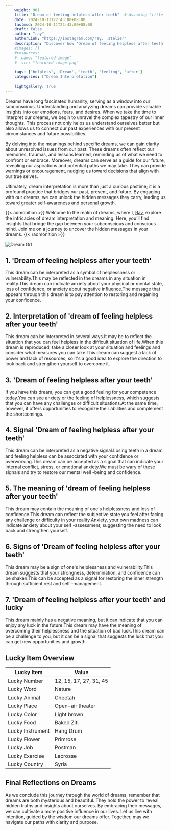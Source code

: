 ```yaml
---
    weight: 901
    title: "Dream of feeling helpless after teeth"  # Assuming 'title' column exists
    date: 2024-10-11T22:43:00+08:00
    lastmod: 2024-10-11T22:43:00+08:00
    draft: false
    author: "ray"
    authorLink: "https://instagram.com/ray._.atelier"
    description: "Discover how 'Dream of feeling helpless after teeth' can interpret your future and uncover its significant meanings in your life."
    #images: []
    #resources:
    #- name: "featured-image"
    #  src: "featured-image.png"
    
    tags: ['helpless', 'Dream', 'teeth', 'feeling', 'after']
    categories: ["Dream Interpretation"]
    
    lightgallery: true
---
```

    
Dreams have long fascinated humanity, serving as a window into our subconscious. Understanding and analyzing dreams can provide valuable insights into our emotions, fears, and desires. When we take the time to interpret our dreams, we begin to unravel the complex tapestry of our inner thoughts. This process not only helps us understand ourselves better but also allows us to connect our past experiences with our present circumstances and future possibilities.

By delving into the meanings behind specific dreams, we can gain clarity about unresolved issues from our past. These dreams often reflect our memories, traumas, and lessons learned, reminding us of what we need to confront or embrace. Moreover, dreams can serve as a guide for our future, revealing our aspirations and potential paths we may take. They can provide warnings or encouragement, nudging us toward decisions that align with our true selves.

Ultimately, dream interpretation is more than just a curious pastime; it is a profound practice that bridges our past, present, and future. By engaging with our dreams, we can unlock the hidden messages they carry, leading us toward greater self-awareness and personal growth.

{{< admonition >}}
Welcome to the realm of dreams, where I, [Ray](https://instagram.com/ray._.atelier), explore the intricacies of dream interpretation and meaning. Here, you’ll find insights that bridge the gap between your subconscious and conscious mind. Join me on a journey to uncover the hidden messages in your dreams.
{{< /admonition >}}

![Dream Grl](https://cdn.pixabay.com/photo/2017/11/02/03/35/gothic-2910057_1280.jpg "Dream Grl")

## 1. 'Dream of feeling helpless after your teeth'
This dream can be interpreted as a symbol of helplessness or vulnerability.This may be reflected in the dreams in any situation in reality.This dream can indicate anxiety about your physical or mental state, loss of confidence, or anxiety about negative influence.The message that appears through this dream is to pay attention to restoring and regaining your confidence.

## 2. Interpretation of 'dream of feeling helpless after your teeth'
This dream can be interpreted in several ways.It may be to reflect the situation that you can feel helpless in the difficult situation of life.When this dream is reproduced, take a closer look at your situation and feelings and consider what measures you can take.This dream can suggest a lack of power and lack of resources, so it's a good idea to explore the direction to look back and strengthen yourself to overcome it.

## 3. 'Dream of feeling helpless after your teeth'
If you have this dream, you can get a good feeling for your competence today.You can see anxiety or the feeling of helplessness, which suggests that you can have any challenges or difficult situations.At the same time, however, it offers opportunities to recognize their abilities and complement the shortcomings.

## 4. Signal 'Dream of feeling helpless after your teeth'
This dream can be interpreted as a negative signal.Losing teeth in a dream and feeling helpless can be associated with your confidence or overworking.This dream can be accepted as a signal that can indicate your internal conflict, stress, or emotional anxiety.We must be wary of these signals and try to restore our mental well -being and confidence.

## 5. The meaning of 'dream of feeling helpless after your teeth'
This dream may contain the meaning of one's helplessness and loss of confidence.This dream can reflect the subjective state you feel after facing any challenge or difficulty in your reality.Anxiety, your own madness can indicate anxiety about your self -assessment, suggesting the need to look back and strengthen yourself.

## 6. Signs of 'Dream of feeling helpless after your teeth'
This dream may be a sign of one's helplessness and vulnerability.This dream suggests that your strongness, determination, and confidence can be shaken.This can be accepted as a signal for restoring the inner strength through sufficient rest and self -management.

## 7. 'Dream of feeling helpless after your teeth' and lucky
This dream mainly has a negative meaning, but it can indicate that you can enjoy any luck in the future.This dream may have the meaning of overcoming their helplessness and the situation of bad luck.This dream can be a challenge to you, but it can be a signal that suggests the luck that you can get new opportunities and growth.

## Lucky Item Overview
| Lucky Item          | Value              |
|---------------|--------------------|
| Lucky Number        | 12, 15, 17, 27, 31, 45  |
| Lucky Word          | Nature |
| Lucky Animal        | Cheetah |
| Lucky Place         | Open-air theater     |
| Lucky Color         | Light brown     |
| Lucky Food          | Baked Ziti      |
| Lucky Instrument    | Hang Drum |
| Lucky Flower        | Primrose    |
| Lucky Job           | Postman       |
| Lucky Exercise      | Lacrosse  |
| Lucky Country       | Syria    |


##  Final Reflections on Dreams

As we conclude this journey through the world of dreams, remember that dreams are both mysterious and beautiful. They hold the power to reveal hidden truths and insights about ourselves. By embracing their messages, we can cultivate a more positive influence in our lives. Let us live with intention, guided by the wisdom our dreams offer. Together, may we navigate our paths with clarity and purpose.
